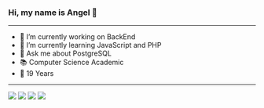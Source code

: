   ### Hi, my name is Angel 👋
--------------------------------------------------------------------------------------------------------------------
- 🔭 I’m currently working on BackEnd
- 🌱 I’m currently learning JavaScript and PHP
- 💬 Ask me about PostgreSQL
- 📚 Computer Science Academic
- 🥊 19 Years
--------------------------------------------------------------------------------------------------------------------
![](https://img.shields.io/badge/JavaScript-323330?style=for-the-badge&logo=javascript&logoColor=F7DF1E)
![](https://img.shields.io/badge/Node.js-43853D?style=for-the-badge&logo=node.js&logoColor=white)
![](https://img.shields.io/badge/PostgreSQL-316192?style=for-the-badge&logo=postgresql&logoColor=white)
![](https://img.shields.io/badge/PHP-777BB4?style=for-the-badge&logo=php&logoColor=white)
